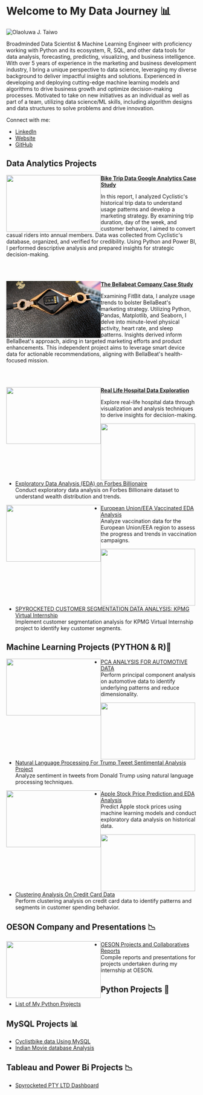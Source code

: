 # Welcome to My Data Journey 📊

![Olaoluwa J. Taiwo](https://github.com/OlaoluwajohnsonT/Portfolio/blob/main/1000020723-removebg.png)


Broadminded Data Scientist & Machine Learning Engineer with proficiency working with Python and its ecosystem, R, SQL, and other data tools for data analysis, forecasting, predicting, visualizing, and business intelligence. With over 5 years of experience in the marketing and business development industry, I bring a unique perspective to data science, leveraging my diverse background to deliver impactful insights and solutions. Experienced in developing and deploying cutting-edge machine learning models and algorithms to drive business growth and optimize decision-making processes. Motivated to take on new initiatives as an individual as well as part of a team, utilizing data science/ML skills, including algorithm designs and data structures to solve problems and drive innovation.


Connect with me:
- [LinkedIn](https://www.linkedin.com/in/olaoluwa-johnson-taiwo/)
- [Website](https://olaoluwajtaiwo.com/)
- [GitHub](https://github.com/OlaoluwajohnsonT)

## Data Analytics Projects 

<img align="left" width="250" height="150" src="https://github.com/OlaoluwajohnsonT/Bike-Trip-Datat-Google-Analytics-Case-Study/blob/main/stephane-mingot-e8msPzLTXxU-unsplash.jpg"> **[Bike Trip Data Google Analytics Case Study](https://github.com/OlaoluwajohnsonT/Bike-Trip-Datat-Google-Analytics-Case-Study)** 

In this report, I analyzed Cyclistic's historical trip data to understand usage patterns and develop a marketing strategy. By examining trip duration, day of the week, and customer behavior, I aimed to convert casual riders into annual members. Data was collected from Cyclistic's database, organized, and verified for credibility. Using Python and Power BI, I performed descriptive analysis and prepared insights for strategic decision-making.

<br/><br/>  

<img align="left" width="250" height="150" src="https://github.com/OlaoluwajohnsonT/The-BellaBeat-Company-Case-Study/blob/main/236551_Bellabeat_Ivy_VSong_0009.jpg"> **[The Bellabeat Company Case Study](https://github.com/OlaoluwajohnsonT/The-BellaBeat-Company-Case-Study)**

Examining FitBit data, I analyze usage trends to bolster BellaBeat's marketing strategy. Utilizing Python, Pandas, Matplotlib, and Seaborn, I delve into minute-level physical activity, heart rate, and sleep patterns. Insights derived inform BellaBeat's approach, aiding in targeted marketing efforts and product enhancements. This independent project aims to leverage smart device data for actionable recommendations, aligning with BellaBeat's health-focused mission.

<br/><br/> 
  
<img align="left" width="250" height="150" src="Image_URL_here"> **[Real Life Hospital Data Exploration](https://github.com/OlaoluwajohnsonT/HOSPITAL-DATA-EXPLORATION-ANDVISUALIZATION/blob/main/HOSPITAL%20DATA%20EXPLORATION.ipynb)**

Explore real-life hospital data through visualization and analysis techniques to derive insights for decision-making.

<img align="left" width="250" height="150" src="Image_URL_here"> 

- [Exploratory Data Analysis (EDA) on Forbes Billionaire](https://github.com/OlaoluwajohnsonT/Forbes-Billionaire-Exploratory-Data-Analysis)   
  Conduct exploratory data analysis on Forbes Billionaire dataset to understand wealth distribution and trends.

<img align="left" width="250" height="150" src="Image_URL_here"> 

- [European Union/EEA Vaccinated EDA Analysis](https://github.com/OlaoluwajohnsonT/Covid-19-Vacinnated-data-anaysis-for-EUROPEANUNION-AND-EEA)  
  Analyze vaccination data for the European Union/EEA region to assess the progress and trends in vaccination campaigns.

<img align="left" width="250" height="150" src="Image_URL_here"> 

- [SPYROCKETED CUSTOMER SEGMENTATION DATA ANALYSIS: KPMG Virtual Internship](https://github.com/OlaoluwajohnsonT/KPMD-Customer-Segmentation-project/tree/main)  
  Implement customer segmentation analysis for KPMG Virtual Internship project to identify key customer segments.

## Machine Learning Projects (PYTHON & R)🤖

<img align="left" width="250" height="150" src="Image_URL_here"> 

- [PCA ANALYSIS FOR AUTOMOTIVE DATA](https://github.com/OlaoluwajohnsonT/PCA-ANALYSIS-FOR-AUTOMOTIVE-DATA-Project)  
  Perform principal component analysis on automotive data to identify underlying patterns and reduce dimensionality.

<img align="left" width="250" height="150" src="Image_URL_here"> 

- [Natural Language Processing For Trump Tweet Sentimental Analysis Project](https://github.com/OlaoluwajohnsonT/Twitter-Trump-tweet-Sentimental-Analysis-Project)  
  Analyze sentiment in tweets from Donald Trump using natural language processing techniques.

<img align="left" width="250" height="150" src="Image_URL_here"> 

- [Apple Stock Price Prediction and EDA Analysis](https://github.com/OlaoluwajohnsonT/Apple-Stock-Price-from-1980-2021)  
  Predict Apple stock prices using machine learning models and conduct exploratory data analysis on historical data.

<img align="left" width="250" height="150" src="Image_URL_here"> 

- [Clustering Analysis On Credit Card Data](https://github.com/OlaoluwajohnsonT/Clustering-Analysis-Using-Credit-card-data)  
  Perform clustering analysis on credit card data to identify patterns and segments in customer spending behavior.

## OESON Company and Presentations 📉

<img align="left" width="250" height="150" src="Image_URL_here"> 

- [OESON Projects and Collaboratives Reports](https://github.com/OlaoluwajohnsonT/Oeson-Company-Internship)  
  Compile reports and presentations for projects undertaken during my internship at OESON.


## Python Projects 🐍

- [List of My Python Projects](https://github.com/OlaoluwajohnsonT/SQI-Colege-of-ICT-Projects-)

  
## MySQL Projects 📊

- [Cyclistbike data Using MySQL](https://github.com/OlaoluwajohnsonT/Cyclistbikedata-Using-MySQL)
- [Indian Movie database Analysis](https://github.com/OlaoluwajohnsonT/Oeson-Company-Internship/blob/main/OLAOLUWAJOHNSONTAIWOFINAL%20PROJECT%20FOR%20SQL.sql)

## Tableau and Power Bi Projects 📉

- [Spyrocketed PTY LTD Dashboard](https://github.com/OlaoluwajohnsonT/PowerBi-Projects/blob/main/CUSTOMER%20DATA.pdf)



